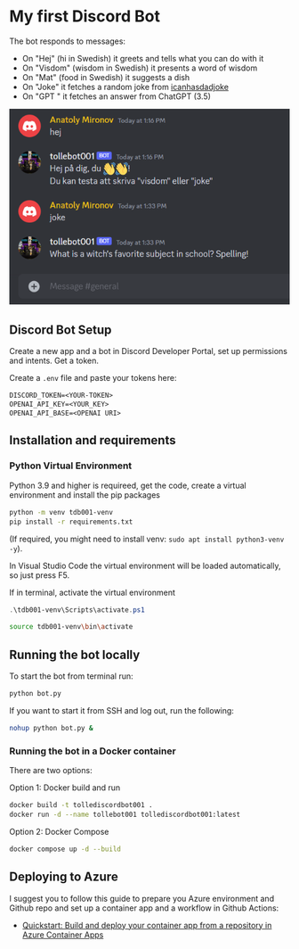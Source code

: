 # My first Discord Bot

The bot responds to messages:

* On "Hej" (hi in Swedish) it greets and tells what you can do with it
* On "Visdom" (wisdom in Swedish) it presents a word of wisdom
* On "Mat" (food in Swedish) it suggests a dish
* On "Joke" it fetches a random joke from [icanhasdadjoke](https://icanhazdadjoke.com/)
* On "GPT <question>" it fetches an answer from ChatGPT (3.5)

![discord bot in a guild channel](media/image.png)

## Discord Bot Setup

Create a new app and a bot in Discord Developer Portal, set up permissions and intents. Get a token.

Create a `.env` file and paste your tokens here:

```
DISCORD_TOKEN=<YOUR-TOKEN>
OPENAI_API_KEY=<YOUR_KEY>
OPENAI_API_BASE=<OPENAI URI>
```

## Installation and requirements

### Python Virtual Environment

Python 3.9 and higher is requireed, get the code, create a virtual environment and install the pip packages

```bash
python -m venv tdb001-venv
pip install -r requirements.txt
```

(If required, you might need to install venv: `sudo apt install python3-venv -y`).

In Visual Studio Code the virtual environment will be loaded automatically, so just press F5.

If in terminal, activate the virtual environment

```powershell
.\tdb001-venv\Scripts\activate.ps1
```

```bash
source tdb001-venv\bin\activate
```
## Running the bot locally

To start the bot from terminal run:

```bash
python bot.py
```

If you want to start it from SSH and log out, run the following:

```bash
nohup python bot.py &
```

### Running the bot in a Docker container

There are two options: 

Option 1: Docker build and run

```bash
docker build -t tollediscordbot001 .
docker run -d --name tollebot001 tollediscordbot001:latest
```

Option 2: Docker Compose

```bash
docker compose up -d --build
```

## Deploying to Azure

I suggest you to follow this guide to prepare you Azure environment and Github repo and set up a container app and a workflow in Github Actions:

* [Quickstart: Build and deploy your container app from a repository in Azure Container Apps](https://learn.microsoft.com/en-us/azure/container-apps/quickstart-code-to-cloud?tabs=bash%2Ccsharp&pivots=github-build#prepare-the-github-repository)